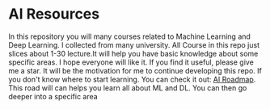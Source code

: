 # AI Resources

In this repository you will many courses related to Machine Learning and Deep Learning. I collected from many university.
All Course in this repo just slices about 1-30 lecture.It will help you have basic knowledge about some specific areas.
I hope everyone will like it.
If you find it useful, please give me a star. It will be the motivation for me to continue developing this repo.
If you don't know where to start learning. You can check it out: [AI Roadmap](https://i.am.ai/roadmap/#machine-learning-roadmap).
This road will can helps you learn all about ML and DL. You can then go deeper into a specific area

